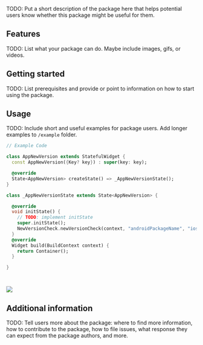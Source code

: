 <!--
This README describes the package. If you publish this package to pub.dev,
this README's contents appear on the landing page for your package.

For information about how to write a good package README, see the guide for
[writing package pages](https://dart.dev/guides/libraries/writing-package-pages).

For general information about developing packages, see the Dart guide for
[creating packages](https://dart.dev/guides/libraries/create-library-packages)
and the Flutter guide for
[developing packages and plugins](https://flutter.dev/developing-packages).
-->

TODO: Put a short description of the package here that helps potential users
know whether this package might be useful for them.

## Features

TODO: List what your package can do. Maybe include images, gifs, or videos.

## Getting started

TODO: List prerequisites and provide or point to information on how to
start using the package.

## Usage

TODO: Include short and useful examples for package users. Add longer examples
to `/example` folder.

```dart
// Example Code

class AppNewVersion extends StatefulWidget {
  const AppNewVersion({Key? key}) : super(key: key);

  @override
  State<AppNewVersion> createState() => _AppNewVersionState();
}

class _AppNewVersionState extends State<AppNewVersion> {

  @override
  void initState() {
    // TODO: implement initState
    super.initState();
    NewVersionCheck.newVersionCheck(context, "androidPackageName", "iosPackageName");
  }
  @override
  Widget build(BuildContext context) {
    return Container();
  }

}




```



<td>

<img src="https://firebasestorage.googleapis.com/v0/b/mdfreefirefreediamond.appspot.com/o/Screenshot%202022-11-09%20at%201.00.21%20PM.png?alt=media&token=3c51bb95-55ba-42b7-aee3-c36974098712">

</td>

## Additional information

TODO: Tell users more about the package: where to find more information, how to
contribute to the package, how to file issues, what response they can expect
from the package authors, and more.
